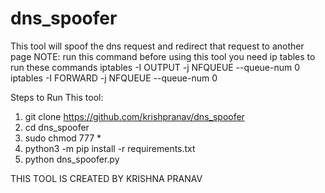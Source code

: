 # dns_spoofer
This tool will spoof the dns request and redirect that request to another page
NOTE: run this command before using this tool
   you need ip tables to run these commands
    iptables -I OUTPUT -j NFQUEUE --queue-num 0
   iptables -I FORWARD -j NFQUEUE --queue-num 0
   
Steps to Run This tool:
  1. git clone https://github.com/krishpranav/dns_spoofer
  2. cd dns_spoofer
  3. sudo chmod 777 *
  4. python3 -m pip install -r requirements.txt
  5. python dns_spoofer.py
  
  THIS TOOL IS CREATED BY KRISHNA PRANAV
